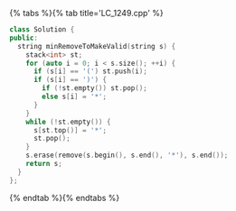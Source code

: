 {% tabs %}{% tab title='LC_1249.cpp' %}

```cpp
class Solution {
public:
  string minRemoveToMakeValid(string s) {
    stack<int> st;
    for (auto i = 0; i < s.size(); ++i) {
      if (s[i] == '(') st.push(i);
      if (s[i] == ')') {
        if (!st.empty()) st.pop();
        else s[i] = '*';
      }
    }
    while (!st.empty()) {
      s[st.top()] = '*';
      st.pop();
    }
    s.erase(remove(s.begin(), s.end(), '*'), s.end());
    return s;
  }
};
```

{% endtab %}{% endtabs %}
